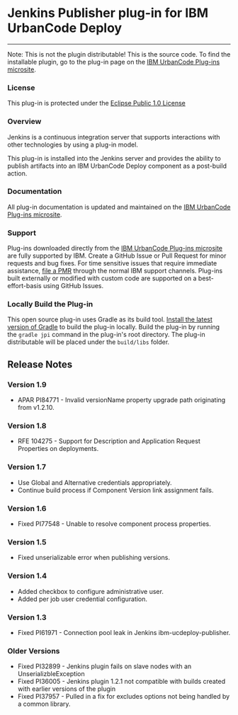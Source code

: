 # Jenkins Publisher plug-in for IBM UrbanCode Deploy
---
Note: This is not the plugin distributable! This is the source code. To find the installable plugin, go to the plug-in page on the [IBM UrbanCode Plug-ins microsite](https://developer.ibm.com/urbancode/plugins).

### License
This plug-in is protected under the [Eclipse Public 1.0 License](http://www.eclipse.org/legal/epl-v10.html)

### Overview
Jenkins is a continuous integration server that supports interactions with other technologies by using a plug-in model.

This plug-in is installed into the Jenkins server and provides the ability to publish artifacts into an IBM UrbanCode Deploy component as a post-build action.

### Documentation
All plug-in documentation is updated and maintained on the [IBM UrbanCode Plug-ins microsite](https://developer.ibm.com/urbancode/plugins).

### Support
Plug-ins downloaded directly from the [IBM UrbanCode Plug-ins microsite](https://developer.ibm.com/urbancode/plugins) are fully supported by IBM. Create a GitHub Issue or Pull Request for minor requests and bug fixes. For time sensitive issues that require immediate assistance, [file a PMR](https://www-947.ibm.com/support/servicerequest/newServiceRequest.action) through the normal IBM support channels. Plug-ins built externally or modified with custom code are supported on a best-effort-basis using GitHub Issues.

### Locally Build the Plug-in
This open source plug-in uses Gradle as its build tool. [Install the latest version of Gradle](https://gradle.org/install) to build the plug-in locally. Build the plug-in by running the `gradle jpi` command in the plug-in's root directory. The plug-in distributable will be placed under the `build/libs` folder.

## Release Notes

### Version 1.9
- APAR PI84771 - Invalid versionName property upgrade path originating from v1.2.10.

### Version 1.8
- RFE 104275 - Support for Description and Application Request Properties on deployments.

### Version 1.7
- Use Global and Alternative credentials appropriately.
- Continue build process if Component Version link assignment fails.

### Version 1.6
- Fixed PI77548 - Unable to resolve component process properties.

### Version 1.5
- Fixed unserializable error when publishing versions.

### Version 1.4
- Added checkbox to configure administrative user.
- Added per job user credential configuration.

### Version 1.3
- Fixed PI61971 - Connection pool leak in Jenkins ibm-ucdeploy-publisher.

### Older Versions
- Fixed PI32899 - Jenkins plugin fails on slave nodes with an UnserializbleException
- Fixed PI36005 - Jenkins plugin 1.2.1 not compatible with builds created with earlier versions of the plugin
- Fixed PI37957 - Pulled in a fix for excludes options not being handled by a common library.
